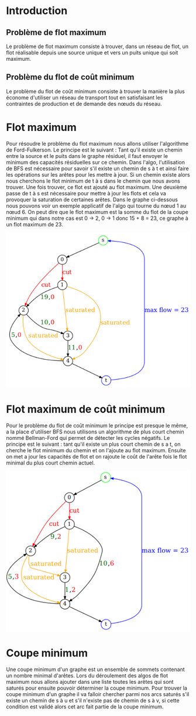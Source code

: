 # Introduction

## Problème de flot maximum
Le problème de flot maximum consiste à trouver, dans un réseau de flot, un flot réalisable depuis une source unique et vers un puits unique qui soit maximum.

## Problème du flot de coût minimum

Le problème du flot de coût minimum consiste à trouver la manière la plus économe d'utiliser
un réseau de transport tout en satisfaisant les contraintes de production et de demande des nœuds du réseau.

# Flot maximum

Pour résoudre le problème du flot maximum nous allons utiliser l'algorithme de Ford-Fulkerson.
Le principe est le suivant : Tant qu'il existe un chemin entre la source et le puits dans le graphe
résiduel, il faut envoyer le minimum des capacités résiduelles sur ce chemin.
Dans l'algo, l'utilisation de BFS est nécessaire pour savoir s'il existe un chemin de s à t et
ainsi faire les opérations sur les arêtes pour les mettre à jour. Si un chemin existe alors nous
cherchons le flot minimum de t à s dans le chemin que nous avons trouver. Une fois trouver, ce
flot est ajouté au flot maximum. Une deuxième passe de t à s est nécessaire pour mettre à jour
les flots et cela va provoquer la saturation de certaines arêtes.
Dans le graphe ci-dessous nous pouvons voir un exemple applicatif de l'algo qui tourne du
nœud 1 au nœud 6.
On peut dire que le flot maximum est la somme du flot de la coupe minimum qui dans notre
cas est 0 → 2, 0 → 1 donc 15 + 8 = 23, ce graphe à un flot maximum de 23.

![graph-example](./img/max-flow.png)

# Flot maximum de coût minimum

Pour le problème du flot de coût minimum le principe est presque le même, a la place d'utiliser
BFS nous utilisons un algorithme de plus court chemin nommé Bellman-Ford qui permet de
détecter les cycles négatifs. Le principe est le suivant : tant qu'il existe un plus court chemin de
s a t, on cherche le flot minimum du chemin et on l'ajoute au flot maximum. Ensuite on met a
jour les capacités de flot et on rajoute le coût de l'arête fois le flot minimal du plus court chemin
actuel.

![graph-min-cost](./img/min-cost-max-flow.png)

# Coupe minimum

Une coupe minimum d'un graphe est un ensemble de sommets contenant un nombre minimal
d'arêtes. Lors du déroulement des algos de flot maximum nous allons ajouter dans une liste toutes
les arêtes qui sont saturés pour ensuite pouvoir déterminer la coupe minimum.
Pour trouver la coupe minimum d'un graphe il va falloir chercher parmi nos arcs saturés s'il
existe un chemin de s à u et s'il n'existe pas de chemin de s à v, si cette condition est validé alors
cet arc fait partie de la coupe minimum.